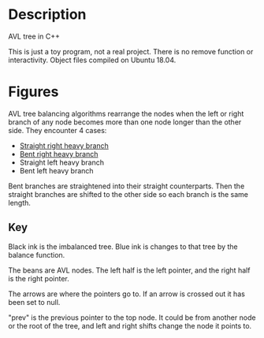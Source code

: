 # Description
AVL tree in C++

This is just a toy program, not a real project. There is no remove function or interactivity. Object files compiled on Ubuntu 18.04.
# Figures
AVL tree balancing algorithms rearrange the nodes when the left or right branch of any node becomes more than one node longer than the other side. They encounter 4 cases:
* [Straight right heavy branch](images/AVL%20shift%20left.png)
* [Bent right heavy branch](images/AVL%20straighten%20right%20bend.png)
* Straight left heavy branch
* Bent left heavy branch

Bent branches are straightened into their straight counterparts. Then the straight branches are shifted to the other side so each branch is the same length.
## Key
Black ink is the imbalanced tree. Blue ink is changes to that tree by the balance function.

The beans are AVL nodes. The left half is the left pointer, and the right half is the right pointer.

The arrows are where the pointers go to. If an arrow is crossed out it has been set to null.

"prev" is the previous pointer to the top node. It could be from another node or the root of the tree, and left and right shifts change the node it points to.
